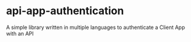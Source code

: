 # api-app-authentication
A simple library written in multiple languages to authenticate a Client App with an API
